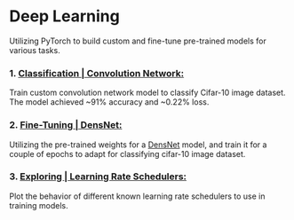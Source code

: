 # Deep Learning
Utilizing PyTorch to build custom and fine-tune pre-trained models for various tasks.


### **1. [Classification | Convolution Network:](https://github.com/ahmadhatahet/deep-learning/blob/master/cnn-model-cifar10.ipynb)**
Train custom convolution network model to classify Cifar-10 image dataset.<br />
The model achieved  ~91% accuracy and ~0.22% loss.


### **2. [Fine-Tuning | DensNet:](https://github.com/ahmadhatahet/deep-learning/blob/master/transfer-learning-cifar10.ipynb)**
Utilizing the pre-trained weights for a [DensNet](https://arxiv.org/abs/1608.06993) model, and train it for a couple of epochs to adapt for classifying cifar-10 image dataset.

### **3. [Exploring | Learning Rate Schedulers:](https://github.com/ahmadhatahet/deep-learning/blob/master/learning-schedulers.ipynb)**
Plot the behavior of different known learning rate schedulers to use in training models.
